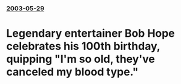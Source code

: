 ### [2003-05-29](/news/2003/05/29/index.md)

#  Legendary entertainer Bob Hope celebrates his 100th birthday, quipping "I'm so old, they've canceled my blood type." 



